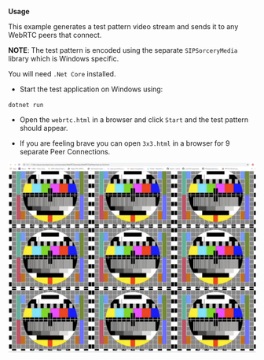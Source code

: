 **Usage**

This example generates a test pattern video stream and sends it to any WebRTC peers that connect.

**NOTE**: The test pattern is encoded using the separate `SIPSorceryMedia` library which is Windows specific.

You will need `.Net Core` installed.

- Start the test application on Windows using:

`dotnet run`

- Open the `webrtc.html` in a browser and click `Start` and the test pattern should appear.

- If you are feeling brave you can open `3x3.html` in a  browser for 9 separate Peer Connections.

![3x3 screenshot](3x3.png)